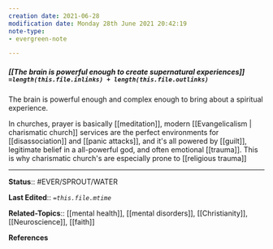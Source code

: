 ```yaml
---
creation date: 2021-06-28
modification date: Monday 28th June 2021 20:42:19
note-type: 
- evergreen-note

---
```


##### [[The brain is powerful enough to create supernatural experiences]] `=length(this.file.inlinks) + length(this.file.outlinks)`

The brain is powerful enough and complex enough to bring about a spiritual experience. 

In churches, prayer is basically [[meditation]], modern [[Evangelicalism | charismatic church]] services are the perfect environments for [[disassociation]] and [[panic attacks]], and it's all powered by [[guilt]], legitimate belief in a all-powerful god, and often emotional [[trauma]]. This is why charismatic church's are especially prone to [[religious trauma]]

---

**Status**:: #EVER/SPROUT/WATER  

**Last Edited**:: *`=this.file.mtime`*

**Related-Topics**:: [[mental health]], [[mental disorders]], [[Christianity]], [[Neuroscience]], [[faith]]
	
**References**